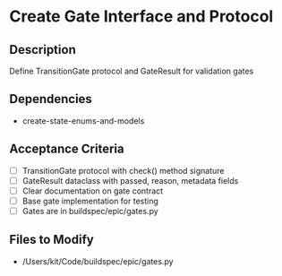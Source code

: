 # Create Gate Interface and Protocol

## Description
Define TransitionGate protocol and GateResult for validation gates

## Dependencies
- create-state-enums-and-models

## Acceptance Criteria
- [ ] TransitionGate protocol with check() method signature
- [ ] GateResult dataclass with passed, reason, metadata fields
- [ ] Clear documentation on gate contract
- [ ] Base gate implementation for testing
- [ ] Gates are in buildspec/epic/gates.py

## Files to Modify
- /Users/kit/Code/buildspec/epic/gates.py
